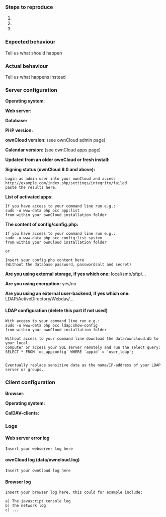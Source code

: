 <!--
Please report only issues corresponding to the calendar for ownCloud 9 or later.
The old calendar, which is compatible with ownCloud 8.2 or earlier, is discontinued!

Migration and CalDAV issues belong in the core repo!
https://github.com/owncloud/core/issues
-->
### Steps to reproduce
1.
2.
3.

### Expected behaviour
Tell us what should happen

### Actual behaviour
Tell us what happens instead

### Server configuration
**Operating system**:

**Web server:**

**Database:**

**PHP version:**

**ownCloud version:** (see ownCloud admin page)

**Calendar version:** (see ownCloud apps page)

**Updated from an older ownCloud or fresh install:**

**Signing status (ownCloud 9.0 and above):**

```
Login as admin user into your ownCloud and access 
http://example.com/index.php/settings/integrity/failed 
paste the results here.
```

**List of activated apps:**

```
If you have access to your command line run e.g.:
sudo -u www-data php occ app:list
from within your ownCloud installation folder
```

**The content of config/config.php:**

```
If you have access to your command line run e.g.:
sudo -u www-data php occ config:list system
from within your ownCloud installation folder

or 

Insert your config.php content here
(Without the database password, passwordsalt and secret)
```

**Are you using external storage, if yes which one:** local/smb/sftp/...

**Are you using encryption:** yes/no

**Are you using an external user-backend, if yes which one:** LDAP/ActiveDirectory/Webdav/...

#### LDAP configuration (delete this part if not used)

```
With access to your command line run e.g.:
sudo -u www-data php occ ldap:show-config
from within your ownCloud installation folder

Without access to your command line download the data/owncloud.db to your local
computer or access your SQL server remotely and run the select query:
SELECT * FROM `oc_appconfig` WHERE `appid` = 'user_ldap';


Eventually replace sensitive data as the name/IP-address of your LDAP server or groups.
```

### Client configuration
**Browser:**

**Operating system:**

**CalDAV-clients:**

### Logs
#### Web server error log
```
Insert your webserver log here
```

#### ownCloud log (data/owncloud.log)
```
Insert your ownCloud log here
```

#### Browser log
```
Insert your browser log here, this could for example include:

a) The javascript console log
b) The network log 
c) ...
```
